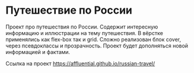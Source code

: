 # Путешествие по России

Проект про путешествия по России.
Содержит интересную информацию и иллюстрации на тему путешествия.
В вёрстке применялись как flex-box так и grid. 
Сложно реализован блок cover, через псевдоклассы и прозрачность.
Проект будет дополняться новой информацией и фактами. 

Ссылка на проект https://affluential.github.io/russian-travel/
